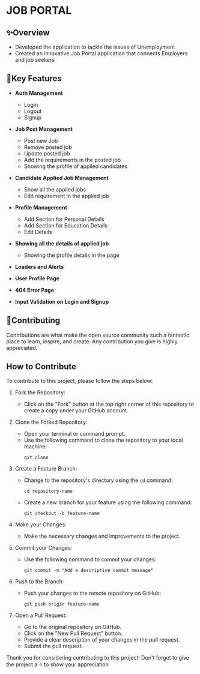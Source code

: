 # JOB PORTAL

## ✨Overview

  - Developed the application to tackle the issues of Unemployment
  - Created an innovative Job Portal application that connects Employers and job seekers

## 🎇Key Features

- **Auth Management**
  - Login
  - Logout
  - Signup

- **Job Post Management**
  - Post new Job
  - Remove posted job
  - Update posted job
  - Add the requirements in the posted job
  - Showing the profile of appiled candidates

- **Candidate Applied Job Management**
  - Show all the applied jobs
  - Edit requirement in the applied job
  
- **Profile Management**
  - Add Section for Personal Details
  - Add Section for Education Details
  - Edit Details

- **Showing all the details of applied job**
  - Showing the profile details in the page

- **Loaders and Alerts**
  
- **User Profile Page**

- **404 Error Page**

- **Input Validation on Login and Signup**

  

## 💎Contributing

Contributions are what make the open source community such a fantastic place to learn, inspire, and create. Any contribution you give is highly appreciated.

## How to Contribute

To contribute to this project, please follow the steps below:

1. Fork the Repository:
   - Click on the "Fork" button at the top right corner of this repository to create a copy under your GitHub account.

2. Clone the Forked Repository:
   - Open your terminal or command prompt.
   - Use the following command to clone the repository to your local machine:
     ```
     git clone 
     ```

3. Create a Feature Branch:
   - Change to the repository's directory using the `cd` command:
     ```
     cd repository-name
     ```
   - Create a new branch for your feature using the following command:
     ```
     git checkout -b feature-name
     ```

4. Make your Changes:
   - Make the necessary changes and improvements to the project.

5. Commit your Changes:
   - Use the following command to commit your changes:
     ```
     git commit -m "Add a descriptive commit message"
     ```

6. Push to the Branch:
   - Push your changes to the remote repository on GitHub:
     ```
     git push origin feature-name
     ```

7. Open a Pull Request:
   - Go to the original repository on GitHub.
   - Click on the "New Pull Request" button.
   - Provide a clear description of your changes in the pull request.
   - Submit the pull request.

Thank you for considering contributing to this project! Don't forget to give the project a ⭐ to show your appreciation.



